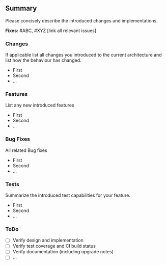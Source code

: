 <!--
If possible fill in all headings that are necessary for your request 

Please label your request accordingly
-->


## Summary

Please concisely describe the introduced changes and implementations.

**Fixes:** #ABC, #XYZ [link all relevant issues]

### Changes
If applicable list all changes you introduced to the current architecture and list how the behaviour has changed.
* First
* Second
* ...

### Features
List any new introduced features
* First
* Second
* ...

### Bug Fixes
All related Bug fixes 
* First
* Second
* ...

### Tests
Summarize the introduced test capabilities for your feature.
* First
* Second
* ...



### ToDo
<!-- For WIP PR add meanigful todos -->
- [ ] Verify design and implementation 
- [ ] Verify test coverage and CI build status
- [ ] Verify documentation (including upgrade notes)
- [ ] ...
